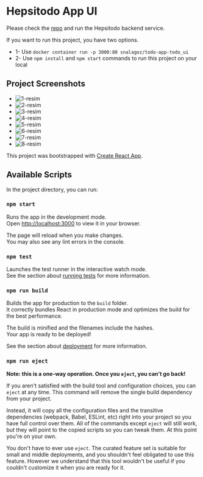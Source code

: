 # Hepsitodo App UI

Please check the [repo](https://github.com/sinyorre/hepsitodo-backend) and run the Hepsitodo backend service.

If you want to run this project, you have two options.

* 1- Use `docker container run -p 3000:80 snalagoz/todo-app-todo_ui`
* 2- Use `npm install` and `npm start` commands to run this project on your local

## Project Screenshots
* ![1-resim](https://github.com/sinyorre/hepsitodo-ui/blob/master/public/screenshots/1.PNG)
* ![2-resim](https://github.com/sinyorre/hepsitodo-ui/blob/master/public/screenshots/2.PNG)
* ![3-resim](https://github.com/sinyorre/hepsitodo-ui/blob/master/public/screenshots/3.PNG)
* ![4-resim](https://github.com/sinyorre/hepsitodo-ui/blob/master/public/screenshots/4.PNG)
* ![5-resim](https://github.com/sinyorre/hepsitodo-ui/blob/master/public/screenshots/5.PNG)
* ![6-resim](https://github.com/sinyorre/hepsitodo-ui/blob/master/public/screenshots/6.PNG)
* ![7-resim](https://github.com/sinyorre/hepsitodo-ui/blob/master/public/screenshots/7.PNG)
* ![8-resim](https://github.com/sinyorre/hepsitodo-ui/blob/master/public/screenshots/8.PNG)

This project was bootstrapped with [Create React App](https://github.com/facebook/create-react-app).

## Available Scripts

In the project directory, you can run:

### `npm start`

Runs the app in the development mode.\
Open [http://localhost:3000](http://localhost:3000) to view it in your browser.

The page will reload when you make changes.\
You may also see any lint errors in the console.

### `npm test`

Launches the test runner in the interactive watch mode.\
See the section about [running tests](https://facebook.github.io/create-react-app/docs/running-tests) for more information.

### `npm run build`

Builds the app for production to the `build` folder.\
It correctly bundles React in production mode and optimizes the build for the best performance.

The build is minified and the filenames include the hashes.\
Your app is ready to be deployed!

See the section about [deployment](https://facebook.github.io/create-react-app/docs/deployment) for more information.

### `npm run eject`

**Note: this is a one-way operation. Once you `eject`, you can't go back!**

If you aren't satisfied with the build tool and configuration choices, you can `eject` at any time. This command will remove the single build dependency from your project.

Instead, it will copy all the configuration files and the transitive dependencies (webpack, Babel, ESLint, etc) right into your project so you have full control over them. All of the commands except `eject` will still work, but they will point to the copied scripts so you can tweak them. At this point you're on your own.

You don't have to ever use `eject`. The curated feature set is suitable for small and middle deployments, and you shouldn't feel obligated to use this feature. However we understand that this tool wouldn't be useful if you couldn't customize it when you are ready for it.